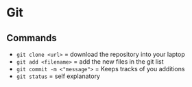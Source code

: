 # Git

## Commands

- `git clone <url>` = download the repository into your laptop
- `git add <filename>` = add the new files in the git list
- `git commit -m <"message">` =  Keeps tracks of you additions
- `git status` = self explanatory 

